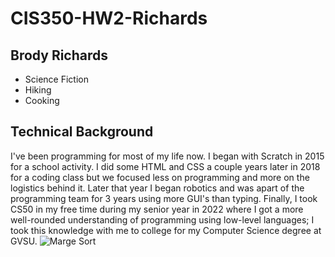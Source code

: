 # CIS350-HW2-Richards
## Brody Richards
- Science Fiction
- Hiking
- Cooking

## Technical Background
I've been programming for most of my life now. I began with Scratch in 2015 for a school activity. I did some HTML and CSS a couple years later in 2018 for a coding class but we focused less on programming and more on the logistics behind it. Later that year I began robotics and was apart of the programming team for 3 years using more GUI's than typing. Finally, I took CS50 in my free time during my senior year in 2022 where I got a more well-rounded understanding of programming using low-level languages; I took this knowledge with me to college for my Computer Science degree at GVSU.
![Marge Sort](https://www.google.com/url?sa=i&url=https%3A%2F%2Fwww.reddit.com%2Fr%2FProgrammerHumor%2Fcomments%2F9yh0rd%2Fmarge_sort%2F&psig=AOvVaw3SIdxWowT8dlsua2h1Lu3-&ust=1727744047487000&source=images&cd=vfe&opi=89978449&ved=0CBQQjRxqFwoTCIj4g6W66YgDFQAAAAAdAAAAABAE)